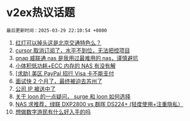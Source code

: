 # v2ex热议话题

`最后更新时间：2025-03-29 22:10:54 +0800`

1. [红灯可以掉头这是北京交通特色么？](https://www.v2ex.com/t/1121902)
1. [cursor 取消订阅了，水平不到位，无法把控项目](https://www.v2ex.com/t/1121897)
1. [qnap 威联通 nas 是我用过最难用的 nas，谨慎避坑](https://www.v2ex.com/t/1121877)
1. [小体积低功耗+ECC 内存的 NAS 有没有解](https://www.v2ex.com/t/1121941)
1. [[求助] 美区 PayPal 招行 Visa 卡不能支付](https://www.v2ex.com/t/1121918)
1. [面试快 2 个月了，最终被迫去苏州了](https://www.v2ex.com/t/1121886)
1. [公司 IP 被送中了](https://www.v2ex.com/t/1121926)
1. [关于 loon 的一点疑问， surge 和 loon 如何选择](https://www.v2ex.com/t/1121952)
1. [NAS 求推荐，绿联 DXP2800 vs 群晖 DS224+ (轻度使用+注重隐私）](https://www.v2ex.com/t/1121883)
1. [想做数字游民有什么好入手的吗](https://www.v2ex.com/t/1121915)

